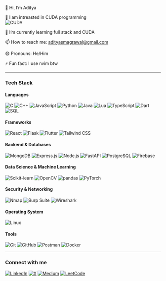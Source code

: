 👋 Hi, I’m Aditya

👀 I am intreasted in CUDA programming  
![CUDA](https://img.shields.io/badge/CUDA-NVIDIA-green?logo=nvidia&logoColor=white)

🌱 I’m currently learning full stack and CUDA 

📫 How to reach me: adityasmagrawal@gmail.com

😄 Pronouns: He/Him

⚡ Fun fact: I use nvim btw

---

### Tech Stack

#### Languages  
![C](https://img.shields.io/badge/C-royalblue?style=flat&logo=c&logoSize=20) 
![C++](https://img.shields.io/badge/CPP-royalblue?style=flat&logo=c%2B%2B&logoSize=20) 
![JavaScript](https://img.shields.io/badge/Javascript-gray?style=flat&logo=javascript&logoSize=20) 
![Python](https://img.shields.io/badge/Python-yellow?style=flat&logo=python&logoSize=20) 
![Java](https://img.shields.io/badge/Java-007396?style=flat&logo=java&logoColor=white) 
![Lua](https://img.shields.io/badge/Lua-000080?style=flat&logo=lua&logoColor=white) 
![TypeScript](https://img.shields.io/badge/TypeScript-3178C6?style=flat&logo=typescript&logoColor=white) 
![Dart](https://img.shields.io/badge/Dart-0175C2?style=flat&logo=dart&logoColor=white) 
![SQL](https://img.shields.io/badge/SQL-4479A1?style=flat&logo=sqlite&logoColor=white)  

#### Frameworks  
![React](https://img.shields.io/badge/React-blue?style=flat&logo=react&logoSize=30) 
![Flask](https://img.shields.io/badge/Flask-000000?style=flat&logo=flask&logoColor=white) 
![Flutter](https://img.shields.io/badge/Flutter-02569B?style=flat&logo=flutter&logoColor=white) 
![Tailwind CSS](https://img.shields.io/badge/Tailwind_CSS-06B6D4?style=flat&logo=tailwind-css&logoColor=white)  

#### Backend & Databases  
![MongoDB](https://img.shields.io/badge/MongoDB-47A248?style=flat&logo=mongodb&logoColor=white) 
![Express.js](https://img.shields.io/badge/Express.js-000000?style=flat&logo=express&logoColor=white) 
![Node.js](https://img.shields.io/badge/Node.js-339933?style=flat&logo=node.js&logoColor=white) 
![FastAPI](https://img.shields.io/badge/FastAPI-009688?style=flat&logo=fastapi&logoColor=white) 
![PostgreSQL](https://img.shields.io/badge/PostgreSQL-336791?style=flat&logo=postgresql&logoColor=white)
![Firebase](https://img.shields.io/badge/Firebase-FFCA28?style=flat&logo=firebase&logoColor=black)  

#### Data Science & Machine Learning  
![Scikit-learn](https://img.shields.io/badge/scikit--learn-F7931E?style=flat&logo=scikit-learn&logoColor=white) 
![OpenCV](https://img.shields.io/badge/OpenCV-5C3EE8?style=flat&logo=opencv&logoColor=white) 
![pandas](https://img.shields.io/badge/pandas-150458?style=flat&logo=pandas&logoColor=white) 
![PyTorch](https://img.shields.io/badge/PyTorch-EE4C2C?style=flat&logo=pytorch&logoColor=white)  

#### Security & Networking  
![Nmap](https://img.shields.io/badge/Nmap-87CF02?style=flat&logo=nmap&logoColor=black) 
![Burp Suite](https://img.shields.io/badge/Burp_Suite-F58536?style=flat&logo=burpsuite&logoColor=white) 
![Wireshark](https://img.shields.io/badge/Wireshark-1A7FC8?style=flat&logo=wireshark&logoColor=white)  

#### Operating System  
![Linux](https://img.shields.io/badge/Linux-FCC624?style=flat&logo=linux&logoColor=black)  

#### Tools  
![Git](https://img.shields.io/badge/Git-%23FF6F61?style=flat&logo=git&logoColor=white) 
![GitHub](https://img.shields.io/badge/GitHub-181717?style=flat&logo=github&logoColor=white) 
![Postman](https://img.shields.io/badge/Postman-FF6C37?style=flat&logo=postman&logoColor=white) 
![Docker](https://img.shields.io/badge/Docker-2496ED?style=flat&logo=docker&logoColor=white)

---

### Connect with me  
[![LinkedIn](https://img.shields.io/badge/LinkedIn-0077B5?style=flat&logo=linkedin&logoColor=white)](https://linkedin.com/in/aditya-agrawal-71a70b316)
[![X](https://img.shields.io/badge/X-000000?style=flat&logo=twitter&logoColor=white)](https://x.com/AdityaAgra6130)
[![Medium](https://img.shields.io/badge/Medium-12100E?style=flat&logo=medium&logoColor=white)](https://medium.com/@adityasmagrawal)
[![LeetCode](https://img.shields.io/badge/LeetCode-FFA116?style=flat&logo=leetcode&logoColor=white)](https://leetcode.com/u/Mr_Robot_007/)
